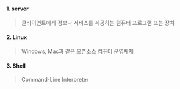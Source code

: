 #### 1. server
> 클라이언트에게 정보나 서비스를 제공하는 텀퓨터 프로그램 또는 장치

#### 2. Linux
> Windows, Mac과 같은 오픈소스 컴퓨터 운영체제

#### 3. Shell
> Command-Line Interpreter

